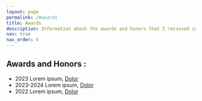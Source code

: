 ```yaml
---
layout: page
permalink: /#awards
title: Awards
description: Information about the awards and honors that I recieved in my career.
nav: true
nav_order: 6
---
```


## **Awards and Honors** :

<ul class="awards-list">
    <li class="award-item">
        <span class="award-year">2023</span> 
        <span class="award-info">Lorem ipsum,</span>
        <a href="https://example.com/dolor">Dolor</a>
    </li>
    <li class="award-item">
        <span class="award-year">2023-2024</span> 
        <span class="award-info">Lorem ipsum,</span>
        <a href="https://example.com/dolor">Dolor</a>
    </li>
    <li class="award-item">
        <span class="award-year">2022</span> 
        <span class="award-info">Lorem ipsum,</span>
        <a href="https://example.com/dolor">Dolor</a>
    </li>
</ul>
